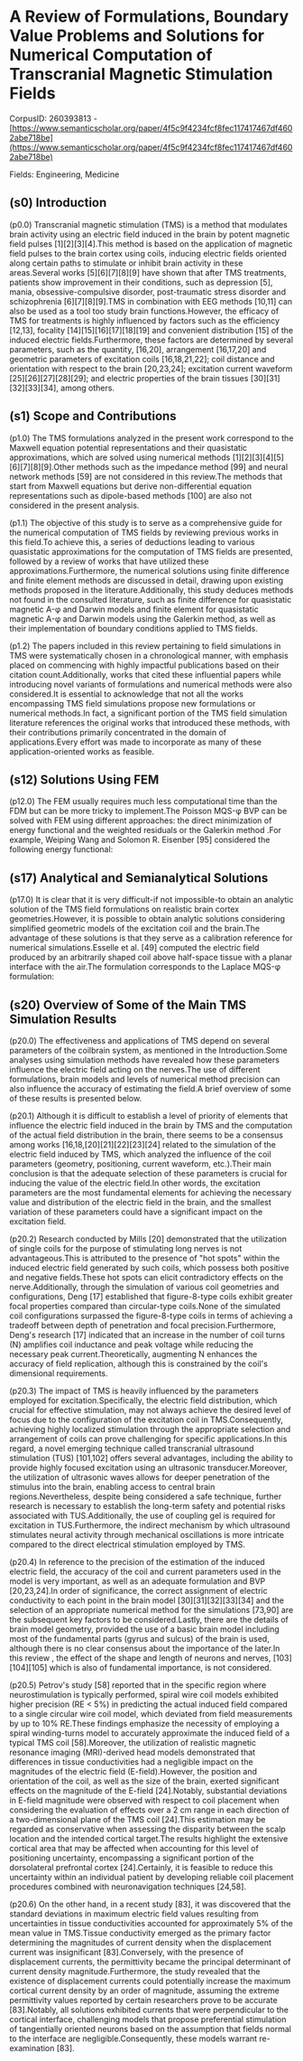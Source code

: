 # A Review of Formulations, Boundary Value Problems and Solutions for Numerical Computation of Transcranial Magnetic Stimulation Fields

CorpusID: 260393813 - [https://www.semanticscholar.org/paper/4f5c9f4234fcf8fec117417467df4602abe718be](https://www.semanticscholar.org/paper/4f5c9f4234fcf8fec117417467df4602abe718be)

Fields: Engineering, Medicine

## (s0) Introduction
(p0.0) Transcranial magnetic stimulation (TMS) is a method that modulates brain activity using an electric field induced in the brain by potent magnetic field pulses [1][2][3][4].This method is based on the application of magnetic field pulses to the brain cortex using coils, inducing electric fields oriented along certain paths to stimulate or inhibit brain activity in these areas.Several works [5][6][7][8][9] have shown that after TMS treatments, patients show improvement in their conditions, such as depression [5], mania, obsessive-compulsive disorder, post-traumatic stress disorder and schizophrenia [6][7][8][9].TMS in combination with EEG methods [10,11] can also be used as a tool too study brain functions.However, the efficacy of TMS for treatments is highly influenced by factors such as the efficiency [12,13], focality [14][15][16][17][18][19] and convenient distribution [15] of the induced electric fields.Furthermore, these factors are determined by several parameters, such as the quantity, [16,20], arrangement [16,17,20] and geometric parameters of excitation coils [16,18,21,22]; coil distance and orientation with respect to the brain [20,23,24]; excitation current waveform [25][26][27][28][29]; and electric properties of the brain tissues [30][31][32][33][34], among others.
## (s1) Scope and Contributions
(p1.0) The TMS formulations analyzed in the present work correspond to the Maxwell equation potential representations and their quasistatic approximations, which are solved using numerical methods [1][2][3][4][5][6][7][8][9].Other methods such as the impedance method [99] and neural network methods [59] are not considered in this review.The methods that start from Maxwell equations but derive non-differential equation representations such as dipole-based methods [100] are also not considered in the present analysis.

(p1.1) The objective of this study is to serve as a comprehensive guide for the numerical computation of TMS fields by reviewing previous works in this field.To achieve this, a series of deductions leading to various quasistatic approximations for the computation of TMS fields are presented, followed by a review of works that have utilized these approximations.Furthermore, the numerical solutions using finite difference and finite element methods are discussed in detail, drawing upon existing methods proposed in the literature.Additionally, this study deduces methods not found in the consulted literature, such as finite difference for quasistatic magnetic A-φ and Darwin models and finite element for quasistatic magnetic A-φ and Darwin models using the Galerkin method, as well as their implementation of boundary conditions applied to TMS fields.

(p1.2) The papers included in this review pertaining to field simulations in TMS were systematically chosen in a chronological manner, with emphasis placed on commencing with highly impactful publications based on their citation count.Additionally, works that cited these influential papers while introducing novel variants of formulations and numerical methods were also considered.It is essential to acknowledge that not all the works encompassing TMS field simulations propose new formulations or numerical methods.In fact, a significant portion of the TMS field simulation literature references the original works that introduced these methods, with their contributions primarily concentrated in the domain of applications.Every effort was made to incorporate as many of these application-oriented works as feasible.
## (s12) Solutions Using FEM
(p12.0) The FEM usually requires much less computational time than the FDM but can be more tricky to implement.The Poisson MQS-φ BVP can be solved with FEM using different approaches: the direct minimization of energy functional and the weighted residuals or the Galerkin method .For example, Weiping Wang and Solomon R. Eisenber [95] considered the following energy functional:
## (s17) Analytical and Semianalytical Solutions
(p17.0) It is clear that it is very difficult-if not impossible-to obtain an analytic solution of the TMS field formulations on realistic brain cortex geometries.However, it is possible to obtain analytic solutions considering simplified geometric models of the excitation coil and the brain.The advantage of these solutions is that they serve as a calibration reference for numerical simulations.Esselle et al. [49] computed the electric field produced by an arbitrarily shaped coil above half-space tissue with a planar interface with the air.The formulation corresponds to the Laplace MQS-φ formulation:
## (s20) Overview of Some of the Main TMS Simulation Results
(p20.0) The effectiveness and applications of TMS depend on several parameters of the coilbrain system, as mentioned in the Introduction.Some analyses using simulation methods have revealed how these parameters influence the electric field acting on the nerves.The use of different formulations, brain models and levels of numerical method precision can also influence the accuracy of estimating the field.A brief overview of some of these results is presented below.

(p20.1) Although it is difficult to establish a level of priority of elements that influence the electric field induced in the brain by TMS and the computation of the actual field distribution in the brain, there seems to be a consensus among works [16,18,[20][21][22][23][24] related to the simulation of the electric field induced by TMS, which analyzed the influence of the coil parameters (geometry, positioning, current waveform, etc.).Their main conclusion is that the adequate selection of these parameters is crucial for inducing the value of the electric field.In other words, the excitation parameters are the most fundamental elements for achieving the necessary value and distribution of the electric field in the brain, and the smallest variation of these parameters could have a significant impact on the excitation field.

(p20.2) Research conducted by Mills [20] demonstrated that the utilization of single coils for the purpose of stimulating long nerves is not advantageous.This is attributed to the presence of "hot spots" within the induced electric field generated by such coils, which possess both positive and negative fields.These hot spots can elicit contradictory effects on the nerve.Additionally, through the simulation of various coil geometries and configurations, Deng [17] established that figure-8-type coils exhibit greater focal properties compared than circular-type coils.None of the simulated coil configurations surpassed the figure-8-type coils in terms of achieving a tradeoff between depth of penetration and focal precision.Furthermore, Deng's research [17] indicated that an increase in the number of coil turns (N) amplifies coil inductance and peak voltage while reducing the necessary peak current.Theoretically, augmenting N enhances the accuracy of field replication, although this is constrained by the coil's dimensional requirements.

(p20.3) The impact of TMS is heavily influenced by the parameters employed for excitation.Specifically, the electric field distribution, which crucial for effective stimulation, may not always achieve the desired level of focus due to the configuration of the excitation coil in TMS.Consequently, achieving highly localized stimulation through the appropriate selection and arrangement of coils can prove challenging for specific applications.In this regard, a novel emerging technique called transcranial ultrasound stimulation (TUS) [101,102] offers several advantages, including the ability to provide highly focused excitation using an ultrasonic transducer.Moreover, the utilization of ultrasonic waves allows for deeper penetration of the stimulus into the brain, enabling access to central brain regions.Nevertheless, despite being considered a safe technique, further research is necessary to establish the long-term safety and potential risks associated with TUS.Additionally, the use of coupling gel is required for excitation in TUS.Furthermore, the indirect mechanism by which ultrasound stimulates neural activity through mechanical oscillations is more intricate compared to the direct electrical stimulation employed by TMS.

(p20.4) In reference to the precision of the estimation of the induced electric field, the accuracy of the coil and current parameters used in the model is very important, as well as an adequate formulation and BVP [20,23,24].In order of significance, the correct assignment of electric conductivity to each point in the brain model [30][31][32][33][34] and the selection of an appropriate numerical method for the simulations [73,90] are the subsequent key factors to be considered.Lastly, there are the details of brain model geometry, provided the use of a basic brain model including most of the fundamental parts (gyrus and sulcus) of the brain is used, although there is no clear consensus about the importance of the later.In this review , the effect of the shape and length of neurons and nerves, [103][104][105] which is also of fundamental importance, is not considered.

(p20.5) Petrov's study [58] reported that in the specific region where neurostimulation is typically performed, spiral wire coil models exhibited higher precision (RE < 5%) in predicting the actual induced field compared to a single circular wire coil model, which deviated from field measurements by up to 10% RE.These findings emphasize the necessity of employing a spiral winding-turns model to accurately approximate the induced field of a typical TMS coil [58].Moreover, the utilization of realistic magnetic resonance imaging (MRI)-derived head models demonstrated that differences in tissue conductivities had a negligible impact on the magnitudes of the electric field (E-field).However, the position and orientation of the coil, as well as the size of the brain, exerted significant effects on the magnitude of the E-field [24].Notably, substantial deviations in E-field magnitude were observed with respect to coil placement when considering the evaluation of effects over a 2 cm range in each direction of a two-dimensional plane of the TMS coil [24].This estimation may be regarded as conservative when assessing the disparity between the scalp location and the intended cortical target.The results highlight the extensive cortical area that may be affected when accounting for this level of positioning uncertainty, encompassing a significant portion of the dorsolateral prefrontal cortex [24].Certainly, it is feasible to reduce this uncertainty within an individual patient by developing reliable coil placement procedures combined with neuronavigation techniques [24,58].

(p20.6) On the other hand, in a recent study [83], it was discovered that the standard deviations in maximum electric field values resulting from uncertainties in tissue conductivities accounted for approximately 5% of the mean value in TMS.Tissue conductivity emerged as the primary factor determining the magnitudes of current density when the displacement current was insignificant [83].Conversely, with the presence of displacement currents, the permittivity became the principal determinant of current density magnitude.Furthermore, the study revealed that the existence of displacement currents could potentially increase the maximum cortical current density by an order of magnitude, assuming the extreme permittivity values reported by certain researchers prove to be accurate [83].Notably, all solutions exhibited currents that were perpendicular to the cortical interface, challenging models that propose preferential stimulation of tangentially oriented neurons based on the assumption that fields normal to the interface are negligible.Consequently, these models warrant re-examination [83].
